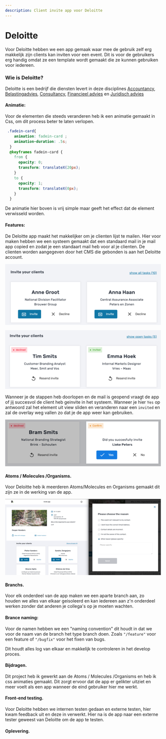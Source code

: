 ```yaml
---
description: Client invite app voor Deloitte
---
```


# Deloitte

Voor Deloitte hebben we een app gemaak waar mee de gebruik zelf erg makkelijk zijn clients kan inviten voor een event. Dit is voor de gebruikers erg handig omdat ze een template wordt gemaakt die ze kunnen gebruiken voor iedereen.

### Wie is Deloitte?

Deloitte is een bedrijf die diensten levert in deze disciplines [Accountancy](https://nl.wikipedia.org/wiki/Accountant), [Belastingadvies](https://nl.wikipedia.org/wiki/Belastingadviseur), [Consultancy](https://nl.wikipedia.org/wiki/Adviesbureau), [Financieel advies](https://nl.wikipedia.org/wiki/Financieel_adviseur) en [Juridisch advies](https://nl.wikipedia.org/w/index.php?title=Juridisch_advies&action=edit&redlink=1) 

#### Animatie:

Voor de elementen die steeds veranderen heb ik een animatie gemaakt in Css, om dit process beter te laten verlopen.

```css
 .fadein-card{
    animation: fadein-card ;
    animation-duration: .5s;
  }
  @keyframes fadein-card {
    from {
      opacity: 0;
      transform: translateX(20px);
    }
    to {
      opacity: 1;
      transform: translateX(0px);
    }
  }
```

De animatie hier boven is vrij simple maar geeft het effect dat de element verwisseld worden.

#### Features:

De Deloitte app maakt het makkelijker om je clienten lijst te mailen. Hier voor maken hebben we een systeem gemaakt dat een standaard mail in je mail app copied en zodat je een standaart mail heb voor al je clienten. De clienten worden aangegeven door het CMS die gebonden is aan het Deloitte account.

![Invite](../.gitbook/assets/screen-shot-2019-10-24-at-9.39.25-am.png)

![Declined en invite](../.gitbook/assets/screen-shot-2019-10-24-at-9.39.31-am.png)

Wanneer je de stappen heb doorlopen en de mail is geopend vraagt de app of jij succesvol de client heb geinvite in het systeem. Wanneer je hier `Yes` op antwoord zal het element uit view sliden en veranderen naar een `invited` en zal de overlay weg vallen zo dat je de app weer kan gebruiken.

![](../.gitbook/assets/screen-shot-2019-10-24-at-9.49.01-am.png)

#### Atoms / Molecules /Organisms.

Voor Deloitte heb ik meerderen Atoms/Molecules en Organisms gemaakt dit zijn ze in de werking van de app.

![](../.gitbook/assets/screen-shot-2019-11-18-at-1.36.02-pm.png)

#### Branchs.

Voor elk onderdeel van de app maken we een aparte branch aan, zo houden we alles van elkaar geisoleerd en kan iedereen aan z'n onderdeel werken zonder dat anderen je collega's op je moeten wachten.

#### Brance naming:

Voor de namen hebben we een "naming convention" dit houdt in dat we voor de naam van de branch het type branch doen. Zoals `"/feature"` voor een feature of `"/bugfix"` voor het fixen van bugs.

Dit houdt alles log van elkaar en makkelijk te controleren in het develop proces.

#### Bijdragen.

Dit project heb ik gewerkt aan de Atoms / Molecules /Organisms en heb ik css animaties gemaakt. Dit zorgt ervoor dat de app er gelikter uitziet en meer voelt als een app wanneer de eind gebruiker hier me werkt.

#### Front-end testing.

Voor Deloitte hebben we internen testen gedaan en externe testen, hier kwam feedback uit en deze in verwerkt. Hier na is de app naar een externe tester geweest van Deloitte om de app te testen.

#### Oplevering.



